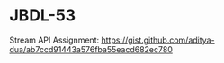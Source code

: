 # JBDL-53
Stream API Assignment: https://gist.github.com/aditya-dua/ab7ccd91443a576fba55eacd682ec780
